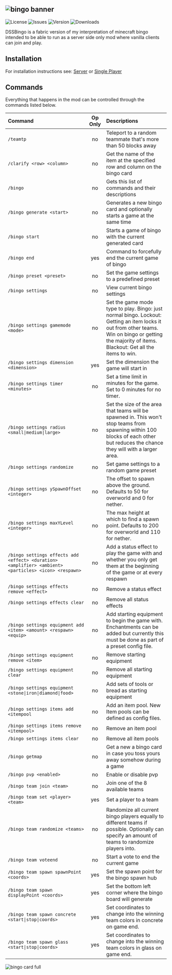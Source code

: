 ![bingo banner](https://user-images.githubusercontent.com/50642352/213352657-46381a86-df12-407f-8129-5923ced6382e.png)
---

![License](https://img.shields.io/github/license/Encrypted-Thoughts/DidSomeoneSayBingo)
![Issues](https://img.shields.io/github/issues/Encrypted-Thoughts/DidSomeoneSayBingo?label=Issues)
![Version](https://img.shields.io/github/v/tag/Encrypted-Thoughts/DidSomeoneSayBingo)
![Downloads](https://img.shields.io/github/downloads/Encrypted-Thoughts/DidSomeoneSayBingo/total)

DSSBingo is a fabric version of my interpretation of minecraft bingo intended to be able to run as a server side only mod where vanilla clients can join and play.

## Installation
For installation instructions see: [Server]() or [Single Player]() 

## Commands
Everything that happens in the mod can be controlled through the commands listed below.

| Command                                                                         | Op Only | Descriptions |
| :---                                                                            |  :---:  | :---         |
| `/teamtp`                                                                       | no      | Teleport to a random teammate that's more than 50 blocks away |
| `/clarify <row> <column>`                                                       | no      | Get the name of the item at the specified row and column on the bingo card |
| `/bingo`                                                                        | no      | Gets this list of commands and their descriptions |
| `/bingo generate <start>`                                                       | no      | Generates a new bingo card and optionally starts a game at the same time |
| `/bingo start`                                                                  | no      | Starts a game of bingo with the current generated card |
| `/bingo end`                                                                    | yes     | Command to forcefully end the current game of bingo |
| `/bingo preset <preset>`                                                        | no      | Set the game settings to a predefined preset |
| `/bingo settings`                                                               | no      | View current bingo settings |
| `/bingo settings gamemode <mode>`                                               | no      | Set the game mode type to play. Bingo: just normal bingo. Lockout: Getting an item locks it out from other teams. Win on bingo or getting the majority of items. Blackout: Get all the items to win. |
| `/bingo settings dimension <dimension>`                                         | yes     | Set the dimension the game will start in |
| `/bingo settings timer <minutes>`                                               | no      | Set a time limit in minutes for the game. Set to 0 minutes for no timer. |
| <code>/bingo settings radius <small&#124;medium&#124;large></code>              | no      | Set the size of the area that teams will be spawned in. This won't stop teams from spawning within 100 blocks of each other but reduces the chance they will with a larger area. |
| `/bingo settings randomize`                                                     | no      | Set game settings to a random game preset |
| `/bingo settings ySpawnOffset <integer>`                                        | no      | The offset to spawn above the ground. Defaults to 50 for overworld and 0 for nether. |
| `/bingo settings maxYLevel <integer>`                                           | no      | The max height at which to find a spawn point. Defaults to 200 for overworld and 110 for nether. |
| `/bingo settings effects add <effect> <duration> <amplifier> <ambient> <particles> <icon> <respawn>` | no      | Add a status effect to play the game with and whether you only get them at the beginning of the game or at every respawn |
| `/bingo settings effects remove <effect>`                                       | no      | Remove a status effect |
| `/bingo settings effects clear`                                                 | no      | Remove all status effects |
| `/bingo settings equipment add <item> <amount> <respawn> <equip>`               | no      | Add starting equipment to begin the game with. Enchantments can be added but currently this must be done as part of a preset config file. |
| `/bingo settings equipment remove <item>`                                       | no      | Remove starting equipment |
| `/bingo settings equipment clear`                                               | no      | Remove all starting equipment |
| <code>/bingo settings equipment <stone&#124;iron&#124;diamond&#124;food></code> | no      | Add sets of tools or bread as starting equipment |
| `/bingo settings items add <itempool`                                           | no      | Add an item pool. New Item pools can be defined as config files. |
| `/bingo settings items remove <itempool>`                                       | no      | Remove an item pool |
| `/bingo settings items clear`                                                   | no      | Remove all item pools |
| `/bingo getmap`                                                                 | no      | Get a new a bingo card in case you toss yours away somehow during a game |
| `/bingo pvp <enabled>`                                                          | no      | Enable or disable pvp |
| `/bingo team join <team>`                                                       | no      | Join one of the 8 available teams |
| `/bingo team set <player> <team>`                                               | yes     | Set a player to a team |
| `/bingo team randomize <teams>`                                                 | no      | Randomize all current bingo players equally to different teams if possible. Optionally can specify an amount of teams to randomize players into. |
| `/bingo team voteend`                                                           | no      | Start a vote to end the current game |
| `/bingo team spawn spawnPoint <coords>`                                         | yes     | Set the spawn point for the bingo spawn hub |
| `/bingo team spawn displayPoint <coords>`                                       | yes     | Set the bottom left corner where the bingo board will generate |
| <code>/bingo team spawn concrete <start&#124;stop&#124;coords></code>           | yes     | Set coordinates to change into the winning team colors in concrete on game end. |
| <code>/bingo team spawn glass <start&#124;stop&#124;coords></code>              | yes     | Set coordinates to change into the winning team colors in glass on game end. |

![bingo card full](https://user-images.githubusercontent.com/50642352/213332281-6ba61f83-348b-4bb1-a0ee-d78bf36de9fd.png)
